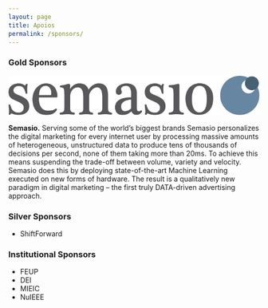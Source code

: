 ```yaml
---
layout: page
title: Apoios
permalink: /sponsors/
---
```


### Gold Sponsors

![Semasio Logo](/assets/semasio_logo_medium.png)

**Semasio.** Serving some of the world’s biggest brands Semasio personalizes the digital marketing for every internet user by processing massive amounts of heterogeneous, unstructured data to produce tens of thousands of decisions per second, none of them taking more than 20ms. To achieve this means suspending the trade-off between volume, variety and velocity. Semasio does this by deploying state-of-the-art Machine Learning executed on new forms of hardware. The result is a qualitatively new paradigm in digital marketing – the first truly DATA-driven advertising approach.

### Silver Sponsors

* ShiftForward

### Institutional Sponsors

* FEUP
* DEI
* MIEIC
* NuIEEE
